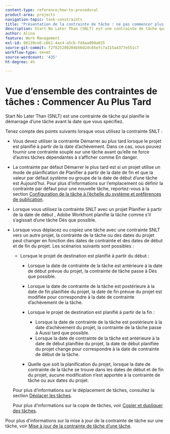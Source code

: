 ```yaml
---
content-type: reference;how-to-procedural
product-area: projects
navigation-topic: task-constraints
title: "Présentation de la contrainte de tâche : ne pas commencer plus tard que"
description: Start No Later Than (SNLT) est une contrainte de tâche qui planifie le démarrage d’une tâche avant la date que vous spécifiez.
author: Alina
feature: Work Management
exl-id: 86139ce6-c6b1-4ac4-a5cb-fd4aa899a025
source-git-commit: f2f825280204b56d2dc85efc7a315a4377e551c7
workflow-type: tm+mt
source-wordcount: '435'
ht-degree: 4%

---
```


# Vue d’ensemble des contraintes de tâches : Commencer Au Plus Tard

Start No Later Than (SNLT) est une contrainte de tâche qui planifie le démarrage d’une tâche avant la date que vous spécifiez.

Tenez compte des points suivants lorsque vous utilisez la contrainte SNLT :

* Vous devez utiliser la contrainte Démarrer au plus tard lorsque le projet est planifié à partir de la date d’achèvement. Dans ce cas, vous pouvez fournir une contrainte souple sur une tâche avant qu’elle ne force d’autres tâches dépendantes à s’afficher comme En danger.
* La contrainte par défaut Démarrer le plus tard est si un projet utilise un mode de planification de Planifier à partir de la date de fin et que la valeur par défaut système ou groupe de la date de début d’une tâche est Aujourd’hui. Pour plus d’informations sur l’emplacement où définir la contrainte par défaut pour une nouvelle tâche, reportez-vous à la section [Configuration de la tâche à l’échelle du système et préférences de publication](../../../administration-and-setup/set-up-workfront/configure-system-defaults/set-task-issue-preferences.md).
* Lorsque vous utilisez la contrainte SNLT avec un projet Planifier à partir de la date de début , Adobe Workfront planifie la tâche comme s’il s’agissait d’une tâche Dès que possible.
* Lorsque vous déplacez ou copiez une tâche avec une contrainte SNLT vers un autre projet, la contrainte de la tâche ou des dates du projet peut changer en fonction des dates de contrainte et des dates de début et de fin du projet. Les scénarios suivants sont possibles :

   * Lorsque le projet de destination est planifié à partir du début :

      * Lorsque la date de contrainte de la tâche est antérieure à la date de début prévue du projet, la contrainte de tâche passe à Dès que possible.
      * Lorsque la date de contrainte de la tâche est postérieure à la date de fin planifiée du projet, la date de fin prévue du projet est modifiée pour correspondre à la date de contrainte d’achèvement de la tâche.

      * Lorsque le projet de destination est planifié à partir de la fin :

         * Lorsque la date de contrainte de la tâche est postérieure à la date d’achèvement du projet, la contrainte de la tâche passe à Aussi tard que possible.
         * Lorsque la date de contrainte de la tâche est antérieure à la date de début planifiée du projet, la date de début planifiée du projet change pour correspondre à la date de contrainte de début de la tâche.

      * Quelle que soit la planification du projet, lorsque la date de contrainte de la tâche se trouve dans les dates de début et de fin du projet, aucune modification n’est apportée à la contrainte de tâche ou aux dates du projet.

  Pour plus d’informations sur le déplacement de tâches, consultez la section [Déplacer les tâches](../../../manage-work/tasks/manage-tasks/move-tasks.md).

  Pour plus d’informations sur la copie de tâches, voir [Copier et dupliquer des tâches](../../../manage-work/tasks/manage-tasks/copy-and-duplicate-tasks.md).

Pour plus d’informations sur la mise à jour de la contrainte de tâche sur une tâche, voir [Mise à jour de la contrainte de tâche d’une tâche](../../../manage-work/tasks/task-constraints/update-task-constraint-of-task.md).

<!--
<div data-mc-conditions="QuicksilverOrClassic.Draft mode">
<h2>Use the Start No Later Than Task Constraint</h2>
<p>(NOTE: replaced with new article linked above) </p>
<p>To update the Task Constraint to Start No Later Than:</p>
<ol>
<li value="1">Go to a task whose Task Constraint you want to update.</li>
<li value="2"> <p data-mc-conditions="QuicksilverOrClassic.Quicksilver">Click the <strong>More</strong> icon <img src="assets/qs-more-icon-on-an-object.png"> next to the task name, then click <strong>Edit</strong>.</p> </li>
<li value="3">In the <strong>Overview</strong> section, expand the <strong>Task Constraint</strong> drop-down menu.</li>
<li value="4"> <p>Select <strong>Start No Later Than</strong>.</p> </li>
<li value="5"> <p>Specify a <strong>Planned Start Date</strong>.</p> <p>This is the date by which the task must start, and not later than this date.</p> </li>
<li value="6">Click <strong>Save Changes</strong>.<br></li>
</ol>
</div>
-->
